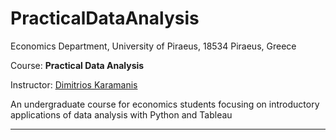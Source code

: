 # PracticalDataAnalysis

Economics Department, University of Piraeus, 18534 Piraeus, Greece

Course: **Practical Data Analysis**

Instructor: [Dimitrios Karamanis](https://www.linkedin.com/in/dimitrios-karamanis/)

An undergraduate course for economics students focusing on introductory applications of data analysis with Python and Tableau

------------------------------------------------------------------------------------------------------------------------
